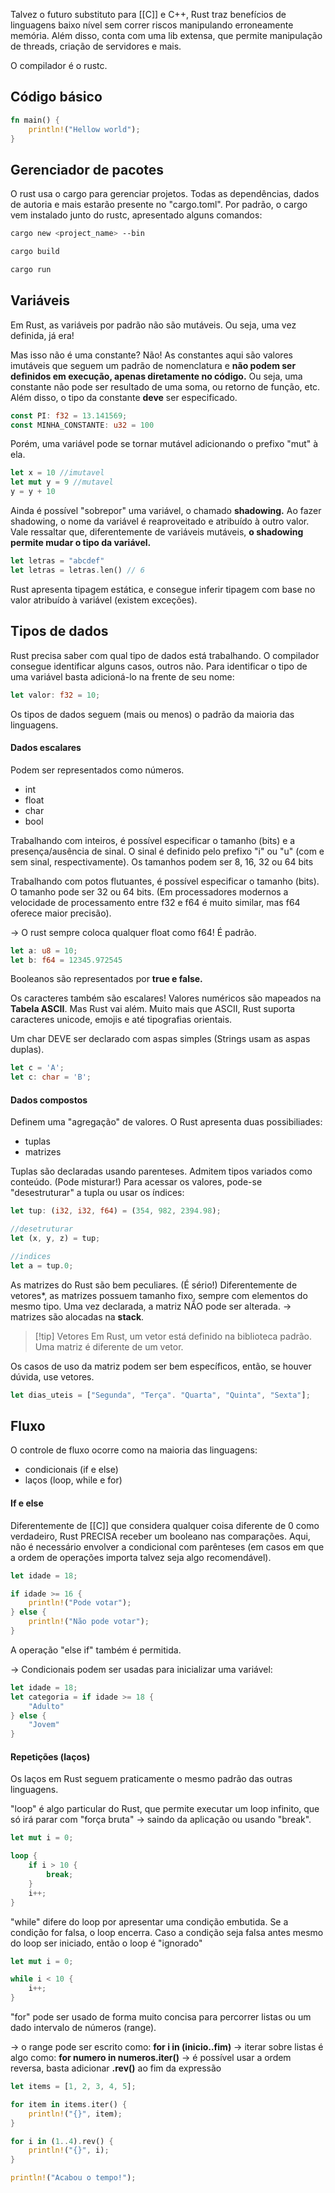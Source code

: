Talvez o futuro substituto para [[C]] e C++, Rust traz benefícios de linguagens baixo nível sem correr riscos manipulando erroneamente memória. Além disso, conta com uma lib extensa, que permite manipulação de threads, criação de servidores e mais.

O compilador é o rustc.

## Código básico

```rust
fn main() {
	println!("Hellow world");
}
```

## Gerenciador de pacotes
O rust usa o cargo para gerenciar projetos.
Todas as dependências, dados de autoria e mais estarão presente no "cargo.toml".
Por padrão, o cargo vem instalado junto do rustc, apresentado alguns comandos:

```bash
cargo new <project_name> --bin
```

```bash
cargo build
```

```bash
cargo run
```

## Variáveis
Em Rust, as variáveis por padrão não são mutáveis. Ou seja, uma vez definida, já era!

Mas isso não é uma constante? Não!
As constantes aqui são valores imutáveis que seguem um padrão de nomenclatura e **não podem ser definidos em execução, apenas diretamente no código.** Ou seja, uma constante não pode ser resultado de uma soma, ou retorno de função, etc.
Além disso, o tipo da constante **deve** ser especificado.

```rust
const PI: f32 = 13.141569;
const MINHA_CONSTANTE: u32 = 100
```

Porém, uma variável pode se tornar mutável adicionando o prefixo "mut" à ela.

```rust
let x = 10 //imutavel
let mut y = 9 //mutavel
y = y + 10 
```

Ainda é possível "sobrepor" uma variável, o chamado **shadowing.**
Ao fazer shadowing, o nome da variável é reaproveitado e atribuído à outro valor.
Vale ressaltar que, diferentemente de variáveis mutáveis, **o shadowing permite mudar o tipo da variável.**

```rust
let letras = "abcdef"
let letras = letras.len() // 6
```

Rust apresenta tipagem estática, e consegue inferir tipagem com base no valor atribuído à variável (existem exceções).

## Tipos de dados
Rust precisa saber com qual tipo de dados está trabalhando. O compilador consegue identificar alguns casos, outros não.
Para identificar o tipo de uma variável basta adicioná-lo na frente de seu nome:

```rust
let valor: f32 = 10;
```

Os tipos de dados seguem (mais ou menos) o padrão da maioria das linguagens.

#### Dados escalares
Podem ser representados como números.
- int
- float
- char
- bool

Trabalhando com inteiros, é possível especificar o tamanho (bits) e a presença/ausência de sinal. 
O sinal é definido pelo prefixo "i" ou "u" (com e sem sinal, respectivamente).
Os tamanhos podem ser 8, 16, 32 ou 64 bits

Trabalhando com potos flutuantes, é possível especificar o tamanho (bits).
O tamanho pode ser 32 ou 64 bits. (Em processadores modernos a velocidade de processamento entre f32 e f64 é muito similar, mas f64 oferece maior precisão).

-> O rust sempre coloca qualquer float como f64! É padrão.

```rust
let a: u8 = 10;
let b: f64 = 12345.972545
```

Booleanos são representados por **true e false.**

Os caracteres também são escalares! 
Valores numéricos são mapeados na **Tabela ASCII**. Mas Rust vai além.
Muito mais que ASCII, Rust suporta caracteres unicode, emojis e até tipografias orientais.

Um char DEVE ser declarado com aspas simples (Strings usam as aspas duplas).
```rust
let c = 'A';
let c: char = 'B';
```


#### Dados compostos
Definem uma "agregação" de valores.
O Rust apresenta duas possibiliades:
- tuplas
- matrizes

Tuplas são declaradas usando parenteses. Admitem tipos variados como conteúdo. (Pode misturar!)
Para acessar os valores, pode-se "desestruturar" a tupla ou usar os índices:
```rust
let tup: (i32, i32, f64) = (354, 982, 2394.98);

//desetruturar
let (x, y, z) = tup;

//indices
let a = tup.0;
```

As matrizes do Rust são bem peculiares. (É sério!)
Diferentemente de vetores*, as matrizes possuem tamanho fixo, sempre com elementos do mesmo tipo.
Uma vez declarada, a matriz NÃO pode ser alterada.
-> matrizes são alocadas na **stack**.

>[!tip] Vetores
>Em Rust, um vetor está definido na biblioteca padrão. Uma matriz é diferente de um vetor.

Os casos de uso da matriz podem ser bem específicos, então, se houver dúvida, use vetores.
```rust
let dias_uteis = ["Segunda", "Terça". "Quarta", "Quinta", "Sexta"];
```


## Fluxo
O controle de fluxo ocorre como na maioria das linguagens:
- condicionais (if e else)
- laços (loop, while e for)

#### If e else
Diferentemente de [[C]] que considera qualquer coisa diferente de 0 como verdadeiro, Rust PRECISA receber um booleano nas comparações.
Aqui, não é necessário envolver a condicional com parênteses (em casos em que a ordem de operações importa talvez seja algo recomendável).

```rust
let idade = 18;

if idade >= 16 {
	println!("Pode votar");
} else {
	println!("Não pode votar");
}
```

A operação "else if" também é permitida.

-> Condicionais podem ser usadas para inicializar uma variável:
```rust
let idade = 18;
let categoria = if idade >= 18 {
	"Adulto"
} else {
	"Jovem"
}
```


#### Repetições (laços)
Os laços em Rust seguem praticamente o mesmo padrão das outras linguagens.

"loop" é algo particular do Rust, que permite executar um loop infinito, que só irá parar com "força bruta" -> saindo da aplicação ou usando "break".

```rust
let mut i = 0;

loop {
	if i > 10 {
		break;
	}
	i++;
}
```


"while" difere do loop por apresentar uma condição embutida. Se a condição for falsa, o loop encerra. Caso a condição seja falsa antes mesmo do loop ser iniciado, então o loop é "ignorado"

```rust
let mut i = 0;

while i < 10 {
	i++;
}
```


"for" pode ser usado de forma muito concisa para percorrer listas ou um dado intervalo de números (range).

-> o range pode ser escrito como: **for i in (inicio..fim)**
-> iterar sobre listas é algo como: **for numero in numeros.iter()**
-> é possível usar a ordem reversa, basta adicionar **.rev()** ao fim da expressão

```rust
let items = [1, 2, 3, 4, 5];

for item in items.iter() {
	println!("{}", item);
}
```

```rust
for i in (1..4).rev() {
	println!("{}", i);
}

println!("Acabou o tempo!");
```